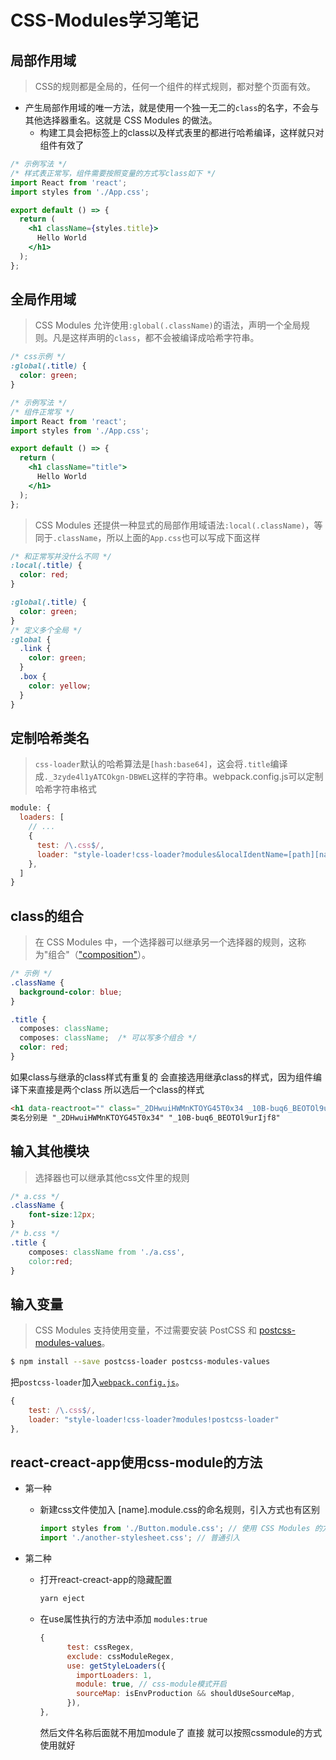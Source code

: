 # CSS-Modules学习笔记

## 局部作用域

> CSS的规则都是全局的，任何一个组件的样式规则，都对整个页面有效。

- 产生局部作用域的唯一方法，就是使用一个独一无二的`class`的名字，不会与其他选择器重名。这就是 CSS Modules 的做法。
  - 构建工具会把标签上的class以及样式表里的都进行哈希编译，这样就只对组件有效了

```jsx
/* 示例写法 */
/* 样式表正常写，组件需要按照变量的方式写class如下 */
import React from 'react';
import styles from './App.css';

export default () => {
  return (
    <h1 className={styles.title}>
      Hello World
    </h1>
  );
};

```



## 全局作用域

> CSS Modules 允许使用`:global(.className)`的语法，声明一个全局规则。凡是这样声明的`class`，都不会被编译成哈希字符串。

```css
/* css示例 */
:global(.title) {
  color: green;
}
```



```jsx
/* 示例写法 */
/* 组件正常写 */
import React from 'react';
import styles from './App.css';

export default () => {
  return (
    <h1 className="title">
      Hello World
    </h1>
  );
};

```



> CSS Modules 还提供一种显式的局部作用域语法`:local(.className)`，等同于`.className`，所以上面的`App.css`也可以写成下面这样

```css
/* 和正常写并没什么不同 */
:local(.title) {
  color: red;
}

:global(.title) {
  color: green;
}
/* 定义多个全局 */
:global {
  .link {
    color: green;
  }
  .box {
    color: yellow;
  }
}
```

## 定制哈希类名

> `css-loader`默认的哈希算法是`[hash:base64]`，这会将`.title`编译成`._3zyde4l1yATCOkgn-DBWEL`这样的字符串。webpack.config.js可以定制哈希字符串格式

```js
module: {
  loaders: [
    // ...
    {
      test: /\.css$/,
      loader: "style-loader!css-loader?modules&localIdentName=[path][name]---[local]---[hash:base64:5]" // 表示取路径以及文件名称以及本来class的名称以及哈希的前五位，中间连接符可以随便起
    },
  ]
}
```

## class的组合

> 在 CSS Modules 中，一个选择器可以继承另一个选择器的规则，这称为"组合"（["composition"](https://github.com/css-modules/css-modules#composition)）。

```css
/* 示例 */
.className {
  background-color: blue;
}

.title {
  composes: className;
  composes: className;	/* 可以写多个组合 */
  color: red;
}
```

如果class与继承的class样式有重复的 会直接选用继承class的样式，因为组件编译下来直接是两个class 所以选后一个class的样式

```html
<h1 data-reactroot="" class="_2DHwuiHWMnKTOYG45T0x34 _10B-buq6_BEOTOl9urIjf8">Hello World</h1>
类名分别是 "_2DHwuiHWMnKTOYG45T0x34" "_10B-buq6_BEOTOl9urIjf8"
```

## 输入其他模块

> 选择器也可以继承其他css文件里的规则

```css
/* a.css */
.className {
    font-size:12px;
}
/* b.css */
.title {
    composes: className from './a.css',
    color:red;
}
```

## 输入变量

> CSS Modules 支持使用变量，不过需要安装 PostCSS 和 [postcss-modules-values](https://github.com/css-modules/postcss-modules-values)。

```bash
$ npm install --save postcss-loader postcss-modules-values
```

把`postcss-loader`加入[`webpack.config.js`](https://github.com/ruanyf/css-modules-demos/blob/master/demo06/webpack.config.js)。

```js
{
	test: /\.css$/,
	loader: "style-loader!css-loader?modules!postcss-loader"
},
```

## react-creact-app使用css-module的方法

- 第一种

  - 新建css文件使加入 [name].module.css的命名规则，引入方式也有区别

    ```js
    import styles from './Button.module.css'; // 使用 CSS Modules 的方式引入
    import './another-stylesheet.css'; // 普通引入
    ```

    

- 第二种

  - 打开react-creact-app的隐藏配置

    ```bash
    yarn eject
    ```

  - 在use属性执行的方法中添加 `modules:true`

    ```js
    {
          test: cssRegex,
          exclude: cssModuleRegex,
          use: getStyleLoaders({
            importLoaders: 1,
            module: true, // css-module模式开启
            sourceMap: isEnvProduction && shouldUseSourceMap,
          }),
    },
    ```

    然后文件名称后面就不用加module了 直接 就可以按照cssmodule的方式使用就好